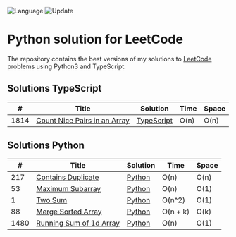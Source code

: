 ![Language](https://img.shields.io/badge/Language-Python3-orange.svg?logo=Python&logoColor=yellow) ![Update](https://img.shields.io/badge/Update-Weekly-green.svg)

# Python solution for LeetCode

The repository contains the best versions of my solutions to [LeetCode](https://leetcode.com/) problems using Python3 and TypeScript.

## Solutions TypeScript

| # | Title | Solution | Time | Space |
|---| ----- | -------- | ---- | ----- |
|1814|[Count Nice Pairs in an Array](https://leetcode.com/problems/contains-duplicate/)|[TypeScript](./Solutions/TypeScript/1814-count-nice-pairs-in-an-array.ts)|O(n)|O(n)|

## Solutions Python

| # | Title | Solution | Time | Space |
|---| ----- | -------- | ---- | ----- |
|217|[Contains Duplicate](https://leetcode.com/problems/contains-duplicate/)|[Python](./Solutions/217-contains-duplicate.py)|O(n)|O(n)|
|53|[Maximum Subarray](https://leetcode.com/problems/maximum-subarray/)|[Python](./Solutions/53-maximum-subarray.py)|O(n)|O(1)|
|1|[Two Sum](https://leetcode.com/problems/two-sum/)|[Python](./Solutions/1-two-sum.py)|O(n^2)|O(1)|
|88|[Merge Sorted Array](https://leetcode.com/problems/merge-sorted-array/)|[Python](./Solutions/88-merge-sorted-array.py)|O(n + k)|O(k)|
|1480|[Running Sum of 1d Array](https://leetcode.com/problems/running-sum-of-1d-array/)|[Python](./Solutions/1480-running-sum-of-1d-array.py)|O(n)|O(1)|